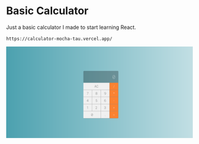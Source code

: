 # Basic Calculator

Just a basic calculator I made to start learning React.
```
https://calculator-mocha-tau.vercel.app/
```

![Screenshot](img.png)
